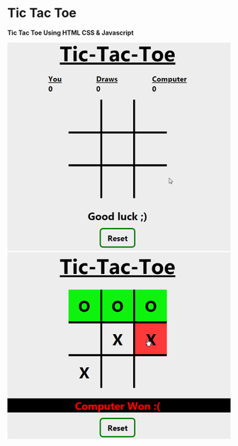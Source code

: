 # Tic Tac Toe

**Tic Tac Toe Using HTML CSS & Javascript**

![](/assets/demos/walkthrough-scores.gif)
![](/assets/demos/walkthrough.gif)

 
